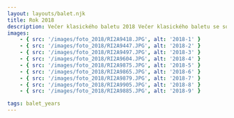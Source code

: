 ```yaml
---
layout: layouts/balet.njk
title: Rok 2018
description: Večer klasického baletu 2018 Večer klasického baletu se sólisty Baletu Národního divadla Praha Ivanna Illyenko, Michal Štípa, Irina Burduja, Dmytro Tenytskyy.
images:
    - { src: '/images/foto_2018/RI2A9418.JPG', alt: '2018-1' }
    - { src: '/images/foto_2018/RI2A9447.JPG', alt: '2018-2' }
    - { src: '/images/foto_2018/RI2A9497.JPG', alt: '2018-3' }
    - { src: '/images/foto_2018/RI2A9604.JPG', alt: '2018-4' }
    - { src: '/images/foto_2018/RI2A9875.JPG', alt: '2018-5' }
    - { src: '/images/foto_2018/RI2A9865.JPG', alt: '2018-6' }
    - { src: '/images/foto_2018/RI2A9879.JPG', alt: '2018-7' }
    - { src: '/images/foto_2018/RI2A9905.JPG', alt: '2018-8' }
    - { src: '/images/foto_2018/RI2A9885.JPG', alt: '2018-9' }

tags: balet_years
---
```

